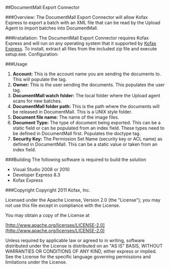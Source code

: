 ##DocumentMall Export Connector

###Overview:
The DocumentMall Export Connector will allow Kofax Express to export a batch with an XML file that can be read by the Upload Agent to import batches into DocumentMall.

###Installation:
The DocumentMall Export Connector requires Kofax Express and will run on any operating system that it supported by [Kofax Express](http://www.kofax.com/express/technical-specifications.asp).  To install, extract all files from the included zip file and execute setup.exe. 
Configuration: 

###Usage 
1. **Account:** This is the account name you are sending the documents to. This will populate the <docbase> tag.
2. **Owner:** This is the user sending the documents. This populates the user tag.
3. **DocumentMall watch folder:** The local folder where the Upload agent scans for new batches.
4. **DocumentMall folder path:** This is the path where the documents will be released in DocumentMall. This is a UNIX style folder.
5. **Document file name:** The name of the image files.
6. **Document Type:** The type of document being exported. This can be a static field or can be populated from an index field. These types need to be defined in DocumentMall first. Populates the doctype tag.
7. **Security Key:** The Permission Set Name (security key or ACL name) as defined in DocumentMall. This can be a static value or taken from an index field.


###Building
The following software is required to build the solution

- Visual Studio 2008 or 2010
- Developer Express 8.3 
- Kofax Express

###Copyright
Copyright 2011 Kofax, Inc.

Licensed under the Apache License, Version 2.0 (the "License"); you may not use this file except in compliance with the License.

You may obtain a copy of the License at

[http://www.apache.org/licenses/LICENSE-2.0](http://www.apache.org/licenses/LICENSE-2.0)

Unless required by applicable law or agreed to in writing, software distributed under the License is distributed on an "AS IS" BASIS, WITHOUT WARRANTIES OR CONDITIONS OF ANY KIND, either express or implied. See the License for the specific language governing permissions and limitations under the License.